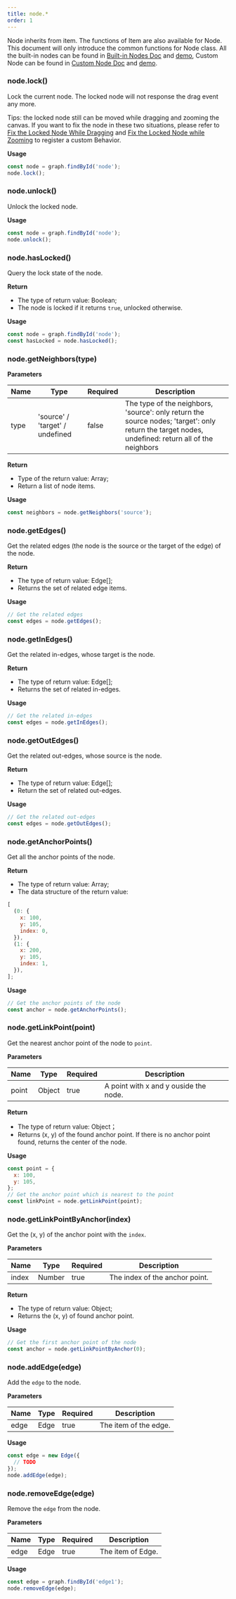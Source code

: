 ```yaml
---
title: node.*
order: 1
---
```


Node inherits from item. The functions of Item are also available for Node. This document will only introduce the common functions for Node class. All the built-in nodes can be found in [Built-in Nodes Doc](/en/docs/manual/middle/elements/nodes/defaultNode) and [demo](/en/examples/item/defaultNodes), Custom Node can be found in [Custom Node Doc](/en/docs/manual/middle/elements/nodes/custom-node) and [demo](/en/examples/item/customNode).

### node.lock()

Lock the current node. The locked node will not response the drag event any more.

Tips: the locked node still can be moved while dragging and zooming the canvas. If you want to fix the node in these two situations, please refer to [Fix the Locked Node While Dragging](/en/docs/manual/middle/elements/methods/lock-node#fix-the-locked-node-while-dragging) and [Fix the Locked Node while Zooming](/en/docs/manual/middle/elements/methods/lock-node#fix-the-locked-node-while-zooming) to register a custom Behavior.

**Usage**

```javascript
const node = graph.findById('node');
node.lock();
```

### node.unlock()

Unlock the locked node.

**Usage**

```javascript
const node = graph.findById('node');
node.unlock();
```

### node.hasLocked()

Query the lock state of the node.

**Return**

- The type of return value: Boolean;
- The node is locked if it returns `true`, unlocked otherwise.

**Usage**

```javascript
const node = graph.findById('node');
const hasLocked = node.hasLocked();
```

### node.getNeighbors(type)

**Parameters**

| Name | Type | Required | Description |
| --- | --- | --- | --- |
| type | 'source' / 'target' / undefined | false | The type of the neighbors, 'source': only return the source nodes; 'target': only return the target nodes, undefined: return all of the neighbors |

**Return**

- Type of the return value: Array;
- Return a list of node items.

**Usage**

```javascript
const neighbors = node.getNeighbors('source');
```

### node.getEdges()

Get the related edges (the node is the source or the target of the edge) of the node.

**Return**

- The type of return value: Edge[];
- Returns the set of related edge items.

**Usage**

```javascript
// Get the related edges
const edges = node.getEdges();
```

### node.getInEdges()

Get the related in-edges, whose target is the node.

**Return**

- The type of return value: Edge[];
- Returns the set of related in-edges.

**Usage**

```javascript
// Get the related in-edges
const edges = node.getInEdges();
```

### node.getOutEdges()

Get the related out-edges, whose source is the node.

**Return**

- The type of return value: Edge[];
- Return the set of related out-edges.

**Usage**

```javascript
// Get the related out-edges
const edges = node.getOutEdges();
```

### node.getAnchorPoints()

Get all the anchor points of the node.

**Return**

- The type of return value: Array;
- The data structure of the return value:

```javascript
[
  (0: {
    x: 100,
    y: 105,
    index: 0,
  }),
  (1: {
    x: 200,
    y: 105,
    index: 1,
  }),
];
```

**Usage**

```javascript
// Get the anchor points of the node
const anchor = node.getAnchorPoints();
```

### node.getLinkPoint(point)

Get the nearest anchor point of the node to `point`.

**Parameters**

| Name  | Type   | Required | Description                           |
| ----- | ------ | -------- | ------------------------------------- |
| point | Object | true     | A point with x and y ouside the node. |

**Return**

- The type of return value: Object；
- Returns (x, y) of the found anchor point. If there is no anchor point found, returns the center of the node.

**Usage**

```javascript
const point = {
  x: 100,
  y: 105,
};
// Get the anchor point which is nearest to the point
const linkPoint = node.getLinkPoint(point);
```

### node.getLinkPointByAnchor(index)

Get the (x, y) of the anchor point with the `index`.

**Parameters**

| Name  | Type   | Required | Description                    |
| ----- | ------ | -------- | ------------------------------ |
| index | Number | true     | The index of the anchor point. |

**Return**

- The type of return value: Object;
- Returns the (x, y) of found anchor point.

**Usage**

```javascript
// Get the first anchor point of the node
const anchor = node.getLinkPointByAnchor(0);
```

### node.addEdge(edge)

Add the `edge` to the node.

**Parameters**

| Name | Type | Required | Description           |
| ---- | ---- | -------- | --------------------- |
| edge | Edge | true     | The item of the edge. |

**Usage**

```javascript
const edge = new Edge({
  // TODO
});
node.addEdge(edge);
```

### node.removeEdge(edge)

Remove the `edge` from the node.

**Parameters**

| Name | Type | Required | Description       |
| ---- | ---- | -------- | ----------------- |
| edge | Edge | true     | The item of Edge. |

**Usage**

```javascript
const edge = graph.findById('edge1');
node.removeEdge(edge);
```
